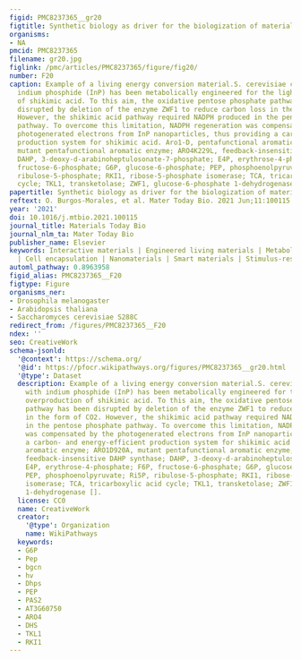 ```yaml
---
figid: PMC8237365__gr20
figtitle: Synthetic biology as driver for the biologization of materials sciences
organisms:
- NA
pmcid: PMC8237365
filename: gr20.jpg
figlink: /pmc/articles/PMC8237365/figure/fig20/
number: F20
caption: Example of a living energy conversion material.S. cerevisiae coated with
  indium phosphide (InP) has been metabolically engineered for the light-driven overproduction
  of shikimic acid. To this aim, the oxidative pentose phosphate pathway has been
  disrupted by deletion of the enzyme ZWF1 to reduce carbon loss in the form of CO2.
  However, the shikimic acid pathway required NADPH produced in the pentose phosphate
  pathway. To overcome this limitation, NADPH regeneration was compensated by the
  photogenerated electrons from InP nanoparticles, thus providing a carbon- and energy-efficient
  production system for shikimic acid. Aro1-D, pentafunctional aromatic enzyme; ARO1D920A,
  mutant pentafunctional aromatic enzyme; ARO4K229L, feedback-insensitive DAHP synthase;
  DAHP, 3-deoxy-d-arabinoheptulosonate-7-phosphate; E4P, erythrose-4-phosphate; F6P,
  fructose-6-phosphate; G6P, glucose-6-phosphate; PEP, phosphoenolpyruvate; Ri5P,
  ribulose-5-phosphate; RKI1, ribose-5-phosphate isomerase; TCA, tricarboxylic acid
  cycle; TKL1, transketolase; ZWF1, glucose-6-phosphate 1-dehydrogenase [].
papertitle: Synthetic biology as driver for the biologization of materials sciences.
reftext: O. Burgos-Morales, et al. Mater Today Bio. 2021 Jun;11:100115.
year: '2021'
doi: 10.1016/j.mtbio.2021.100115
journal_title: Materials Today Bio
journal_nlm_ta: Mater Today Bio
publisher_name: Elsevier
keywords: Interactive materials | Engineered living materials | Metabolic engineering
  | Cell encapsulation | Nanomaterials | Smart materials | Stimulus-responsive materials
automl_pathway: 0.8963958
figid_alias: PMC8237365__F20
figtype: Figure
organisms_ner:
- Drosophila melanogaster
- Arabidopsis thaliana
- Saccharomyces cerevisiae S288C
redirect_from: /figures/PMC8237365__F20
ndex: ''
seo: CreativeWork
schema-jsonld:
  '@context': https://schema.org/
  '@id': https://pfocr.wikipathways.org/figures/PMC8237365__gr20.html
  '@type': Dataset
  description: Example of a living energy conversion material.S. cerevisiae coated
    with indium phosphide (InP) has been metabolically engineered for the light-driven
    overproduction of shikimic acid. To this aim, the oxidative pentose phosphate
    pathway has been disrupted by deletion of the enzyme ZWF1 to reduce carbon loss
    in the form of CO2. However, the shikimic acid pathway required NADPH produced
    in the pentose phosphate pathway. To overcome this limitation, NADPH regeneration
    was compensated by the photogenerated electrons from InP nanoparticles, thus providing
    a carbon- and energy-efficient production system for shikimic acid. Aro1-D, pentafunctional
    aromatic enzyme; ARO1D920A, mutant pentafunctional aromatic enzyme; ARO4K229L,
    feedback-insensitive DAHP synthase; DAHP, 3-deoxy-d-arabinoheptulosonate-7-phosphate;
    E4P, erythrose-4-phosphate; F6P, fructose-6-phosphate; G6P, glucose-6-phosphate;
    PEP, phosphoenolpyruvate; Ri5P, ribulose-5-phosphate; RKI1, ribose-5-phosphate
    isomerase; TCA, tricarboxylic acid cycle; TKL1, transketolase; ZWF1, glucose-6-phosphate
    1-dehydrogenase [].
  license: CC0
  name: CreativeWork
  creator:
    '@type': Organization
    name: WikiPathways
  keywords:
  - G6P
  - Pep
  - bgcn
  - hv
  - Dhps
  - PEP
  - PAS2
  - AT3G60750
  - ARO4
  - DHS
  - TKL1
  - RKI1
---
```


